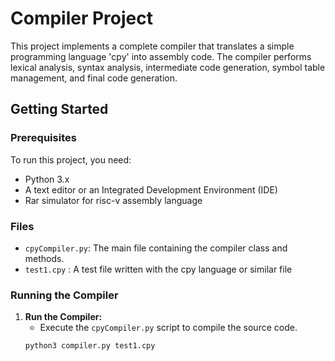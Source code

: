 # Compiler Project

This project implements a complete compiler that translates a simple programming language 'cpy' into assembly code. The compiler performs lexical analysis, syntax analysis, intermediate code generation, symbol table management, and final code generation.

## Getting Started

### Prerequisites

To run this project, you need:
- Python 3.x
- A text editor or an Integrated Development Environment (IDE)
- Rar simulator for risc-v assembly language

### Files

- `cpyCompiler.py`: The main file containing the compiler class and methods.
- `test1.cpy` : A test file written with the cpy language or similar file 

### Running the Compiler

1. **Run the Compiler:**
   - Execute the `cpyCompiler.py` script to compile the source code.
   ```sh
   python3 compiler.py test1.cpy

